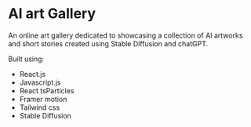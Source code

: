 # AI art Gallery 

An online art gallery dedicated to showcasing a collection of AI artworks and short stories created using Stable Diffusion and chatGPT.

Built using:

- React.js
- Javascript.js
- React tsParticles
- Framer motion
- Tailwind css
- Stable Diffusion
